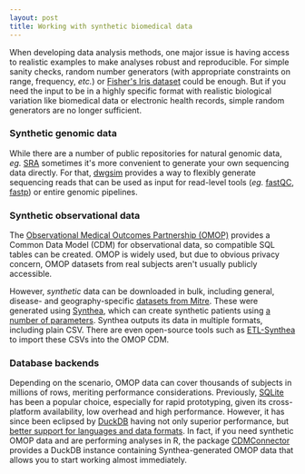 ```yaml
---
layout: post
title: Working with synthetic biomedical data
---
```


When developing data analysis methods, one major issue is having access to realistic examples to make analyses robust and reproducible. For simple sanity checks, random number generators (with appropriate constraints on range, frequency, _etc._) or [Fisher's Iris dataset](https://en.wikipedia.org/wiki/Iris_flower_data_set) could be enough. But if you need the input to be in a highly specific format with realistic biological variation like biomedical data or electronic health records, simple random generators are no longer sufficient.

### Synthetic genomic data
While there are a number of public repositories for natural genomic data, _eg._ [SRA](https://www.ncbi.nlm.nih.gov/sra) sometimes it's more convenient to generate your own sequencing data directly. For that, [dwgsim](https://github.com/nh13/DWGSIM) provides a way to flexibly generate sequencing reads that can be used as input for read-level tools (_eg._ [fastQC](https://www.bioinformatics.babraham.ac.uk/projects/fastqc/), [fastp](https://github.com/OpenGene/fastp)) or entire genomic pipelines.

### Synthetic observational data
The [Observational Medical Outcomes Partnership (OMOP)](https://www.ohdsi.org/data-standardization/) provides a Common Data Model (CDM) for observational data, so compatible SQL tables can be created. OMOP is widely used, but due to obvious privacy concern, OMOP datasets from real subjects aren't usually publicly accessible.

However, _synthetic_ data can be downloaded in bulk, including general, disease- and geography-specific [datasets from Mitre](https://synthea.mitre.org/downloads). These were generated using [Synthea](https://github.com/synthetichealth/synthea), which can create synthetic patients using [a number of parameters](https://synthetichealth.github.io/spt/#/customizer). Synthea outputs its data in multiple formats, including plain CSV. There are even open-source tools such as [ETL-Synthea](https://github.com/OHDSI/ETL-Synthea) to import these CSVs into the OMOP CDM. 

### Database backends
Depending on the scenario, OMOP data can cover thousands of subjects in millions of rows, meriting performance considerations. 
Previously, [SQLite](https://www.sqlite.org/index.html) has been a popular choice, especially for rapid prototyping, given its cross-platform availability, low overhead and high performance. However, it has since been eclipsed by [DuckDB](https://duckdb.org) having not only superior performance, but [better support for languages and data formats](https://dirk-petersen.medium.com/researchers-please-replace-sqlite-with-duckdb-now-f038044a2702). In fact, if you need synthetic OMOP data and are performing analyses in R, the package [CDMConnector](https://cran.r-project.org/web/packages/CDMConnector/index.html) provides a DuckDB instance containing Synthea-generated OMOP data that allows you to start working almost immediately.
